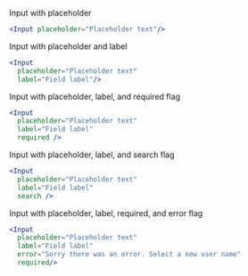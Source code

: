 Input with placeholder
```jsx
<Input placeholder="Placeholder text"/>
```

Input with placeholder and label
```jsx
<Input
  placeholder="Placeholder text"
  label="Field label"/>
```

Input with placeholder, label, and required flag
```jsx
<Input
  placeholder="Placeholder text"
  label="Field label"
  required />
```

Input with placeholder, label, and search flag
```jsx
<Input
  placeholder="Placeholder text"
  label="Field label"
  search />
```

Input with placeholder, label, required, and error flag
```jsx
<Input
  placeholder="Placeholder text"
  label="Field label"
  error="Sorry there was an error. Select a new user name"
  required/>
```

